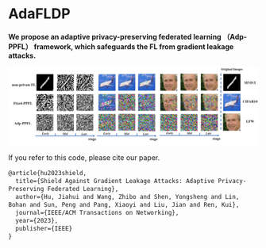 # AdaFLDP

**We propose an adaptive privacy-preserving federated learning （Adp-PPFL） framework, which safeguards the FL from gradient leakage attacks.**

![image-20231031202440186](\DATA\result.png)

If you refer to this code, please cite our paper.

```
@article{hu2023shield,
  title={Shield Against Gradient Leakage Attacks: Adaptive Privacy-Preserving Federated Learning},
  author={Hu, Jiahui and Wang, Zhibo and Shen, Yongsheng and Lin, Bohan and Sun, Peng and Pang, Xiaoyi and Liu, Jian and Ren, Kui},
  journal={IEEE/ACM Transactions on Networking},
  year={2023},
  publisher={IEEE}
}
```